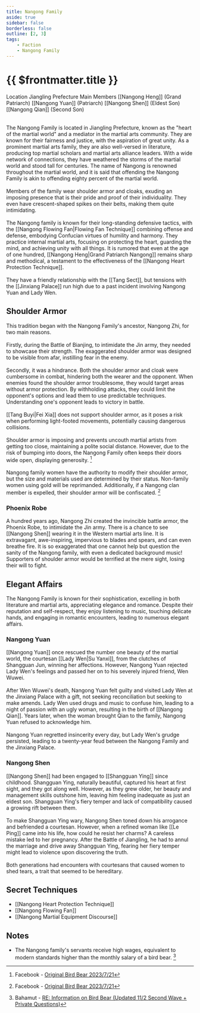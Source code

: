 ```yaml
---
title: Nangong Family
aside: true
sidebar: false
borderless: false
outline: [2, 3]
tags:
    - Faction
    - Nangong Family
---
```


# {{ $frontmatter.title }}

<InfoList position="right">
	<Info title="Faction Information" :open=true>
		<table>
			<ChTr>
				<ChTd isTitle=true>
					Location
				</ChTd>
				<ChTd>
					Jiangling Prefecture
				</ChTd>
			</ChTr>
			<ChTr>
				<ChTd isTitle=true position='center'>
					Main Members
				</ChTd>
			</ChTr>
			<ChTr>
                <ChTd position='center'>
                    [[Nangong Heng]] (Grand Patriarch)
                </ChTd>
            </ChTr>
            <ChTr>
                <ChTd position='center'>
                    [[Nangong Yuan]] (Patriarch)
                </ChTd>
            </ChTr>
            <ChTr>
                <ChTd position='center'>  
                    [[Nangong Shen]] (Eldest Son)
                </ChTd>
            </ChTr>
            <ChTr>
                <ChTd position='center'>  
                    [[Nangong Qian]] (Second Son)
                </ChTd>
            </ChTr>
		</table>
	</Info>
</InfoList>

The Nangong Family is located in Jiangling Prefecture, known as the "heart of the martial world" and a mediator in the martial arts community. They are known for their fairness and justice, with the aspiration of great unity. As a prominent martial arts family, they are also well-versed in literature, producing top martial scholars and martial arts alliance leaders. With a wide network of connections, they have weathered the storms of the martial world and stood tall for centuries. The name of Nangong is renowned throughout the martial world, and it is said that offending the Nangong Family is akin to offending eighty percent of the martial world.
<br><br>
Members of the family wear shoulder armor and cloaks, exuding an imposing presence that is their pride and proof of their individuality. They even have crescent-shaped spikes on their belts, making them quite intimidating.
<br><br>
The Nangong family is known for their long-standing defensive tactics, with the [[Nangong Flowing Fan|Flowing Fan Technique]] combining offense and defense, embodying Confucian virtues of humility and harmony. They practice internal martial arts, focusing on protecting the heart, guarding the mind, and achieving unity with all things. It is rumored that even at the age of one hundred, [[Nangong Heng|Grand Patriarch Nangong]] remains sharp and methodical, a testament to the effectiveness of the [[Nangong Heart Protection Technique]].
<br><br>
They have a friendly relationship with the [[Tang Sect]], but tensions with the [[Jinxiang Palace]] run high due to a past incident involving Nangong Yuan and Lady Wen.

## Shoulder Armor

This tradition began with the Nangong Family's ancestor, Nangong Zhi, for two main reasons.
<br><br>
Firstly, during the Battle of Bianjing, to intimidate the Jin army, they needed to showcase their strength. The exaggerated shoulder armor was designed to be visible from afar, instilling fear in the enemy.
<br><br>
Secondly, it was a hindrance. Both the shoulder armor and cloak were cumbersome in combat, hindering both the wearer and the opponent. When enemies found the shoulder armor troublesome, they would target areas without armor protection. By withholding attacks, they could limit the opponent's options and lead them to use predictable techniques. Understanding one's opponent leads to victory in battle.
<br><br>
[[Tang Buyi|Fei Xia]] does not support shoulder armor, as it poses a risk when performing light-footed movements, potentially causing dangerous collisions.
<br><br>
Shoulder armor is imposing and prevents uncouth martial artists from getting too close, maintaining a polite social distance. However, due to the risk of bumping into doors, the Nangong Family often keeps their doors wide open, displaying generosity. [^2]
<br><br>
Nangong family women have the authority to modify their shoulder armor, but the size and materials used are determined by their status. Non-family women using gold will be reprimanded. Additionally, if a Nangong clan member is expelled, their shoulder armor will be confiscated. [^2]

### Phoenix Robe

A hundred years ago, Nangong Zhi created the invincible battle armor, the Phoenix Robe, to intimidate the Jin army. There is a chance to see [[Nangong Shen]] wearing it in the Western martial arts line. It is extravagant, awe-inspiring, impervious to blades and spears, and can even breathe fire. It is so exaggerated that one cannot help but question the sanity of the Nangong family, with even a dedicated background music!
Supporters of shoulder armor would be terrified at the mere sight, losing their will to fight.

## Elegant Affairs

The Nangong Family is known for their sophistication, excelling in both literature and martial arts, appreciating elegance and romance. Despite their reputation and self-respect, they enjoy listening to music, touching delicate hands, and engaging in romantic encounters, leading to numerous elegant affairs.

### Nangong Yuan

[[Nangong Yuan]] once rescued the number one beauty of the martial world, the courtesan [[Lady Wen|Su Yanxi]], from the clutches of Shangguan Jun, winning her affections. However, Nangong Yuan rejected Lady Wen's feelings and passed her on to his severely injured friend, Wen Wuwei.
<br><br>
After Wen Wuwei's death, Nangong Yuan felt guilty and visited Lady Wen at the Jinxiang Palace with a gift, not seeking reconciliation but seeking to make amends. Lady Wen used drugs and music to confuse him, leading to a night of passion with an ugly woman, resulting in the birth of [[Nangong Qian]]. Years later, when the woman brought Qian to the family, Nangong Yuan refused to acknowledge him.
<br><br>
Nangong Yuan regretted insincerity every day, but Lady Wen's grudge persisted, leading to a twenty-year feud between the Nangong Family and the Jinxiang Palace.

### Nangong Shen

[[Nangong Shen]] had been engaged to [[Shangguan Ying]] since childhood. Shangguan Ying, naturally beautiful, captured his heart at first sight, and they got along well. However, as they grew older, her beauty and management skills outshone him, leaving him feeling inadequate as just an eldest son. Shangguan Ying's fiery temper and lack of compatibility caused a growing rift between them.
<br><br>
To make Shangguan Ying wary, Nangong Shen toned down his arrogance and befriended a courtesan. However, when a refined woman like [[Le Ping]] came into his life, how could he resist her charms? A careless mistake led to her pregnancy. After the Battle of Jiangling, he had to annul the marriage and drive away Shangguan Ying, fearing her fiery temper might lead to violence upon discovering the truth.
<br><br>
Both generations had encounters with courtesans that caused women to shed tears, a trait that seemed to be hereditary.

## Secret Techniques

- [[Nangong Heart Protection Technique]]
- [[Nangong Flowing Fan]]
- [[Nangong Martial Equipment Discourse]]

## Notes

- The Nangong family's servants receive high wages, equivalent to modern standards higher than the monthly salary of a bird bear. [^1]

[^1]: Bahamut - [RE: Information on Bird Bear (Updated 11/2 Second Wave + Private Questions)](https://forum.gamer.com.tw/Co.php?bsn=73317&sn=12184&subbsn=1&bPage=0)
[^2]: Facebook - [Original Bird Bear 2023/7/21](https://www.facebook.com/obbstudio/posts/pfbid0aGwxaBo1twwbx2iQ91NN2PT7vTreCXLZfN48Pfy4uNQJ2tNeXyT9piKgko41wHWHl?rdid=x4CpPepJlytTezs8#)
